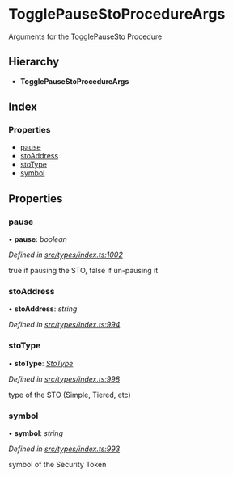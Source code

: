 # TogglePauseStoProcedureArgs

Arguments for the [TogglePauseSto](../enums/_types_index_.proceduretype.md#togglepausesto) Procedure

## Hierarchy

* **TogglePauseStoProcedureArgs**

## Index

### Properties

* [pause](_types_index_.togglepausestoprocedureargs.md#pause)
* [stoAddress](_types_index_.togglepausestoprocedureargs.md#stoaddress)
* [stoType](_types_index_.togglepausestoprocedureargs.md#stotype)
* [symbol](_types_index_.togglepausestoprocedureargs.md#symbol)

## Properties

### pause

• **pause**: _boolean_

_Defined in_ [_src/types/index.ts:1002_](https://github.com/PolymathNetwork/polymath-sdk/blob/e8bbc1e/src/types/index.ts#L1002)

true if pausing the STO, false if un-pausing it

### stoAddress

• **stoAddress**: _string_

_Defined in_ [_src/types/index.ts:994_](https://github.com/PolymathNetwork/polymath-sdk/blob/e8bbc1e/src/types/index.ts#L994)

### stoType

• **stoType**: [_StoType_](../enums/_types_index_.stotype.md)

_Defined in_ [_src/types/index.ts:998_](https://github.com/PolymathNetwork/polymath-sdk/blob/e8bbc1e/src/types/index.ts#L998)

type of the STO \(Simple, Tiered, etc\)

### symbol

• **symbol**: _string_

_Defined in_ [_src/types/index.ts:993_](https://github.com/PolymathNetwork/polymath-sdk/blob/e8bbc1e/src/types/index.ts#L993)

symbol of the Security Token

